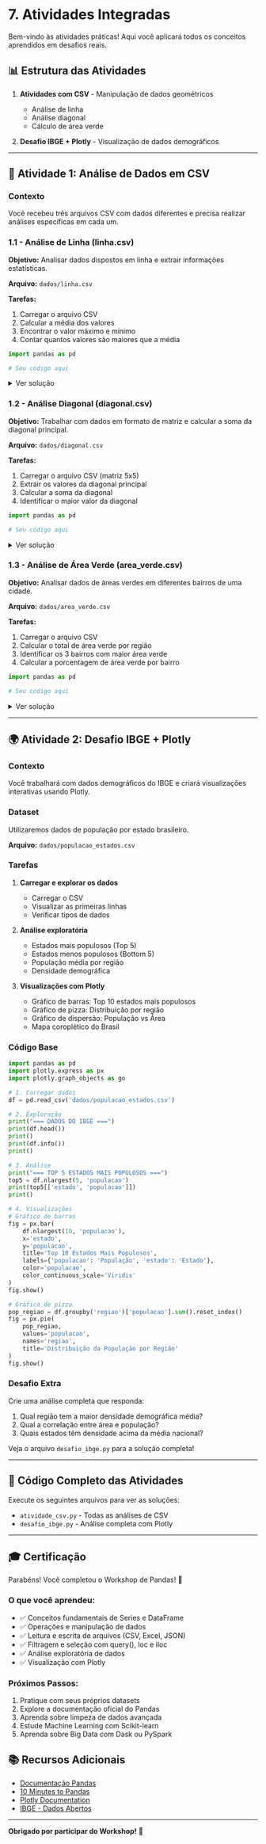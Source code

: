 # 7. Atividades Integradas

Bem-vindo às atividades práticas! Aqui você aplicará todos os conceitos aprendidos em desafios reais.

## 📊 Estrutura das Atividades

1. **Atividades com CSV** - Manipulação de dados geométricos
   - Análise de linha
   - Análise diagonal
   - Cálculo de área verde
   
2. **Desafio IBGE + Plotly** - Visualização de dados demográficos

---

## 🎯 Atividade 1: Análise de Dados em CSV

### Contexto

Você recebeu três arquivos CSV com dados diferentes e precisa realizar análises específicas em cada um.

### 1.1 - Análise de Linha (linha.csv)

**Objetivo:** Analisar dados dispostos em linha e extrair informações estatísticas.

**Arquivo:** `dados/linha.csv`

**Tarefas:**
1. Carregar o arquivo CSV
2. Calcular a média dos valores
3. Encontrar o valor máximo e mínimo
4. Contar quantos valores são maiores que a média

```python
import pandas as pd

# Seu código aqui
```

<details>
<summary>Ver solução</summary>

```python
import pandas as pd

# Carregar dados
df = pd.read_csv('dados/linha.csv')

print("=== ANÁLISE DE LINHA ===")
print(f"Dados:\n{df}")
print()

# Análise
media = df['valor'].mean()
maximo = df['valor'].max()
minimo = df['valor'].min()
acima_media = (df['valor'] > media).sum()

print(f"Média: {media:.2f}")
print(f"Máximo: {maximo}")
print(f"Mínimo: {minimo}")
print(f"Valores acima da média: {acima_media}")
```
</details>

### 1.2 - Análise Diagonal (diagonal.csv)

**Objetivo:** Trabalhar com dados em formato de matriz e calcular a soma da diagonal principal.

**Arquivo:** `dados/diagonal.csv`

**Tarefas:**
1. Carregar o arquivo CSV (matriz 5x5)
2. Extrair os valores da diagonal principal
3. Calcular a soma da diagonal
4. Identificar o maior valor da diagonal

```python
import pandas as pd

# Seu código aqui
```

<details>
<summary>Ver solução</summary>

```python
import pandas as pd
import numpy as np

# Carregar dados
df = pd.read_csv('dados/diagonal.csv', index_col=0)

print("=== ANÁLISE DIAGONAL ===")
print(f"Matriz:\n{df}")
print()

# Extrair diagonal
diagonal = np.diag(df.values)

print(f"Diagonal: {diagonal}")
print(f"Soma da diagonal: {diagonal.sum()}")
print(f"Maior valor da diagonal: {diagonal.max()}")
```
</details>

### 1.3 - Análise de Área Verde (area_verde.csv)

**Objetivo:** Analisar dados de áreas verdes em diferentes bairros de uma cidade.

**Arquivo:** `dados/area_verde.csv`

**Tarefas:**
1. Carregar o arquivo CSV
2. Calcular o total de área verde por região
3. Identificar os 3 bairros com maior área verde
4. Calcular a porcentagem de área verde por bairro

```python
import pandas as pd

# Seu código aqui
```

<details>
<summary>Ver solução</summary>

```python
import pandas as pd

# Carregar dados
df = pd.read_csv('dados/area_verde.csv')

print("=== ANÁLISE DE ÁREA VERDE ===")
print(f"Dados:\n{df}")
print()

# Análise
print("Total por região:")
total_regiao = df.groupby('regiao')['area_verde_m2'].sum()
print(total_regiao)
print()

print("Top 3 bairros com maior área verde:")
top3 = df.nlargest(3, 'area_verde_m2')
print(top3[['bairro', 'area_verde_m2']])
print()

# Porcentagem
df['porcentagem'] = (df['area_verde_m2'] / df['area_total_m2'] * 100).round(2)
print("Porcentagem de área verde por bairro:")
print(df[['bairro', 'porcentagem']])
```
</details>

---

## 🌍 Atividade 2: Desafio IBGE + Plotly

### Contexto

Você trabalhará com dados demográficos do IBGE e criará visualizações interativas usando Plotly.

### Dataset

Utilizaremos dados de população por estado brasileiro.

**Arquivo:** `dados/populacao_estados.csv`

### Tarefas

1. **Carregar e explorar os dados**
   - Carregar o CSV
   - Visualizar as primeiras linhas
   - Verificar tipos de dados

2. **Análise exploratória**
   - Estados mais populosos (Top 5)
   - Estados menos populosos (Bottom 5)
   - População média por região
   - Densidade demográfica

3. **Visualizações com Plotly**
   - Gráfico de barras: Top 10 estados mais populosos
   - Gráfico de pizza: Distribuição por região
   - Gráfico de dispersão: População vs Área
   - Mapa coroplético do Brasil

### Código Base

```python
import pandas as pd
import plotly.express as px
import plotly.graph_objects as go

# 1. Carregar dados
df = pd.read_csv('dados/populacao_estados.csv')

# 2. Exploração
print("=== DADOS DO IBGE ===")
print(df.head())
print()
print(df.info())
print()

# 3. Análise
print("=== TOP 5 ESTADOS MAIS POPULOSOS ===")
top5 = df.nlargest(5, 'populacao')
print(top5[['estado', 'populacao']])
print()

# 4. Visualizações
# Gráfico de barras
fig = px.bar(
    df.nlargest(10, 'populacao'),
    x='estado',
    y='populacao',
    title='Top 10 Estados Mais Populosos',
    labels={'populacao': 'População', 'estado': 'Estado'},
    color='populacao',
    color_continuous_scale='Viridis'
)
fig.show()

# Gráfico de pizza
pop_regiao = df.groupby('regiao')['populacao'].sum().reset_index()
fig = px.pie(
    pop_regiao,
    values='populacao',
    names='regiao',
    title='Distribuição da População por Região'
)
fig.show()
```

### Desafio Extra

Crie uma análise completa que responda:
1. Qual região tem a maior densidade demográfica média?
2. Qual a correlação entre área e população?
3. Quais estados têm densidade acima da média nacional?

Veja o arquivo `desafio_ibge.py` para a solução completa!

---

## 📝 Código Completo das Atividades

Execute os seguintes arquivos para ver as soluções:

- `atividade_csv.py` - Todas as análises de CSV
- `desafio_ibge.py` - Análise completa com Plotly

---

## 🎓 Certificação

Parabéns! Você completou o Workshop de Pandas! 🎉

### O que você aprendeu:
- ✅ Conceitos fundamentais de Series e DataFrame
- ✅ Operações e manipulação de dados
- ✅ Leitura e escrita de arquivos (CSV, Excel, JSON)
- ✅ Filtragem e seleção com query(), loc e iloc
- ✅ Análise exploratória de dados
- ✅ Visualização com Plotly

### Próximos Passos:
1. Pratique com seus próprios datasets
2. Explore a documentação oficial do Pandas
3. Aprenda sobre limpeza de dados avançada
4. Estude Machine Learning com Scikit-learn
5. Aprenda sobre Big Data com Dask ou PySpark

## 📚 Recursos Adicionais

- [Documentação Pandas](https://pandas.pydata.org/docs/)
- [10 Minutes to Pandas](https://pandas.pydata.org/docs/user_guide/10min.html)
- [Plotly Documentation](https://plotly.com/python/)
- [IBGE - Dados Abertos](https://www.ibge.gov.br/)

---

**Obrigado por participar do Workshop!** 🚀
